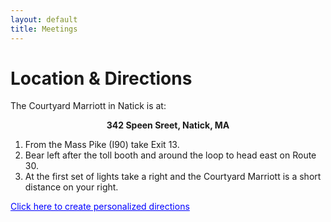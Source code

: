 ```yaml
---
layout: default
title: Meetings
---
```


# Location & Directions

The Courtyard Marriott in Natick is at:

<p align=center><b>342 Speen Sreet, Natick, MA</b></p>

1. From the Mass Pike (I90) take Exit 13. 
1. Bear left after the toll booth and around the loop to head east on Route 30. 
1. At the first set of lights take a right and the Courtyard Marriott is a short distance on your right. 
        
<a href="https://www.google.com/maps/dir//Courtyard+by+Marriott+Boston+Natick,+342+Speen+St,+Natick,+MA+01760/@42.3068,-71.385984,1158m/data=!3m1!1e3!4m17!1m7!4m6!1m0!1m4!2m2!1d-71.383004!2d42.30607!4e1!4m8!1m0!1m5!1m1!1s0x89e3889d9832d973:0x51b30ad7146c6cf1!2m2!1d-71.3834103!2d42.3061287!3e0?hl=en" style="color:#0000FF;text-align:left">Click here to create personalized directions</a><br />
